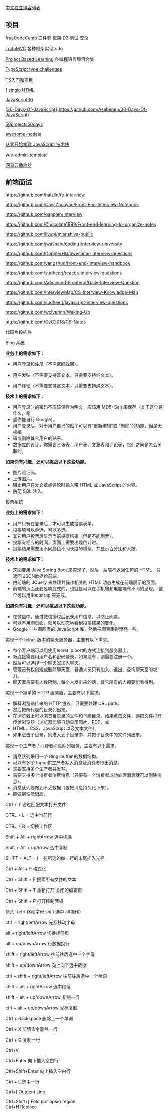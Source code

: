 [中文独立博客列表](https://github.com/timqian/chinese-independent-blogs)



## 项目

[freeCodeCamp](https://www.freecodecamp.org/) 三件套 框架 D3 测试 安全

[TodoMVC](https://github.com/tastejs/todomvc) 各种框架实现todo

[Project Based Learning](https://github.com/practical-tutorials/project-based-learning#javascript) 各编程语言项目合集

[TypeScript type challenges](https://github.com/type-challenges/type-challenges)

[TS入门和项目](https://www.totaltypescript.com/workshops/typescript-generics)

[1 single HTML](https://github.com/Metroxe/one-html-page-challenge)

[JavaScript30](https://github.com/wesbos/JavaScript30)

[[30-Days-Of-JavaScript](https://github.com/Asabeneh/30-Days-Of-JavaScript)](https://github.com/Asabeneh/30-Days-Of-JavaScript)

[50projects50days](https://github.com/bradtraversy/50projects50days)

[awesome-nodejs](https://github.com/sindresorhus/awesome-nodejs)

[从零开始构建 JavaScript 技术栈](https://github.com/verekia/js-stack-from-scratch)

[vue-admin-template](https://github.com/PanJiaChen/vue-admin-template/blob/master/README-zh.md)

[网易云播放器](https://github.com/qier222/YesPlayMusic)



## 前端面试

https://github.com/haizlin/fe-interview

https://github.com/CavsZhouyou/Front-End-Interview-Notebook

https://github.com/qappleh/Interview

https://github.com/Chocolate1999/Front-end-learning-to-organize-notes

https://github.com/liyupi/mianshiya-public

https://github.com/jwasham/coding-interview-university

https://github.com/DopplerHQ/awesome-interview-questions

https://github.com/yangshun/front-end-interview-handbook

https://github.com/sudheerj/reactjs-interview-questions

https://github.com/Advanced-Frontend/Daily-Interview-Question

https://github.com/InterviewMap/CS-Interview-Knowledge-Map

https://github.com/sudheerj/javascript-interview-questions

https://github.com/wolverinn/Waking-Up

https://github.com/CyC2018/CS-Notes



代码片段插件



Blog 系统

**业务上的需求如下：**

- 用户登录和注册（不需密码找回）。

- 用户发贴（不需要支持富文本，只需要支持纯文本）。

- 用户评论（不需要支持富文本，只需要支持纯文本）。

**技术上的需求如下：**

- 用户登录时的密码不应该保存为明文，应该用 MD5+Salt 来保存（关于这个是什么，希
- 望你能自行 Google）。
- 用户登录后，对于用户自己的贴子可以有“重新编辑”或 “删除”的功能，但是无权编
- 辑或删除其它用户的贴子。
- 数据库的设计，你需要三张表：用户表、文章表和评论表，它们之间是怎么关联的。

**如果你有兴趣，还可以挑战以下这些功能。**

- 图片验证码。
- 上传图片。
- 阻止用户在发文章或评论时输入带 HTML 或 JavaScript 的内容。
- 防范 SQL 注入。



投票系统

**业务上的需求如下：**

- 用户只有在登录后，才可以生成投票表单。
- 投票项可以单选，可以多选。
- 其它用户投票后显示当前投票结果（但是不能刷票）。
- 投票有相应的时间，页面上需要出现倒计时。
- 投票结果需要用不同颜色不同长度的横条，并显示百分比和人数。

**技术上的需求如下：**

- 这回要用 Java Spring Boot 来实现了，然后，后端不返回任何的 HTML，只返回 JSON数据给前端。
- 由前端的 JQuery 来处理并操作相关的 HTML 动态生成在前端展示的页面。
- 前端的页面还要是响应式的，也就是可以在手机端和电脑端有不同的呈现。 这个可以用Bootstrap 来完成。

**如果你有兴趣，还可以挑战以下这些功能。**

- 在微信中，通过微信授权后记录用户信息，以防止刷票。
- 可以不用刷页面，就可以动态地看到投票结果的变化。
- Google 一些画图表的 JavaScript 库，然后把图表画得漂亮一些。



实现一个 telnet 版本的聊天服务器，主要有以下需求。

- 每个客户端可以用使用telnet ip:port的方式连接到服务器上。
- 新连接需要用用户名和密码登录，如果没有，则需要注册一个。
- 然后可以选择一个聊天室加入聊天。
- 管理员有权创建或删除聊天室，普通人员只有加入、退出、查询聊天室的权力。
- 聊天室需要有人数限制，每个人发出来的话，其它所有的人都要能看得到。

实现一个简单的 HTTP 服务器，主要有以下需求。

- 解释浏览器传来的 HTTP 协议，只需要处理 URL path。
- 然后把所代理的目录列出来。
- 在浏览器上可以浏览目录里的文件和下级目录。如果点击文件，则把文件打开传给浏览器（浏览器能够自动显示图片、PDF，或
- HTML、CSS、JavaScript 以及文本文件）。
- 如果点击子目录，则进入到子目录中，并把子目录中的文件列出来。

实现一个生产者 / 消费者消息队列服务，主要有以下需求。

- 消息队列采用一个 Ring-buffer 的数据结构。
- 可以有多个 topic 供生产者写入消息及消费者取出消息。
- 需要支持多个生产者并发写。
- 需要支持多个消费者消费消息（只要有一个消费者成功处理消息就可以删除消息）。
- 消息队列要做到不丢数据（要把消息持久化下来）。
- 能做到性能很高。





Ctrl + T 通过匹配文本打开文件

CTRL + L = 选中当前行

CTRL + R = 切换工作区



Shift + Alt + rightArrow 选中切换

Shift + Alt + upArrow 选中复制

SHIFT + ALT + I = 在所选的每一行的末尾插入光标



Ctrl + Alt + F 格式化



Ctrl + Shift + F  搜索所有文件的文本

Ctrl + Shift + T 重新打开 关闭的编辑页

Ctrl + Shift + P 打开控制面板





箭头（ctrl 移动字母 shift 选中 alt操作）

ctrl + right/leftArrow 光标移动字母

alt + right/leftArrow 切换标签页

alt + up/downArrow 行数据换行

shift + right/leftArrow  往前往后选中一个字母

shift + up/downArrow  向上向下选中数据

ctrl + shift + right/leftArrow  往前往后选中一个单词

shift + alt + rightArrow 选中段落

shift + alt + up/downArrow 复制一行

ctrl + alt + up/downArrow 光标复制



Ctrl + Backspace 删除上一个单词

Ctrl + X 剪切命令删除一行

Ctrl + C 复制一行

Ctrl+V 

Ctrl+Enter 向下插入空白行

Ctrl+Shift+Enter 向上插入空白行

Ctrl + L 选中一行

Ctrl+[	Outdent Line

Ctrl+Shift+[	Fold (collapse) region	
Ctrl+H Replace	
